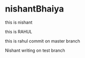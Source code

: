 # nishantBhaiya
this is nishant

this is RAHUL


this is rahul commit on master branch

 Nishant writing on test branch

